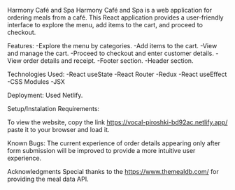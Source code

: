 Harmony Café and Spa
Harmony Café and Spa is a web application for ordering meals from a café. This React application provides a user-friendly interface to explore the menu, add items to the cart, and proceed to checkout.

Features:
-Explore the menu by categories.
-Add items to the cart.
-View and manage the cart.
-Proceed to checkout and enter customer details.
-View order details and receipt.
-Footer section.
-Header section.

Technologies Used:
-React useState
-React Router
-Redux
-React useEffect
-CSS Modules
-JSX

Deployment:
Used Netlify.

Setup/Instalation Requirements:

To view the website,
copy the link https://vocal-piroshki-bd92ac.netlify.app/ paste it to your browser and load it.

Known Bugs:
The current experience of order details appearing only after form submission will be improved to provide a more intuitive user experience.

Acknowledgments
Special thanks to the https://www.themealdb.com/ for providing the meal data API.